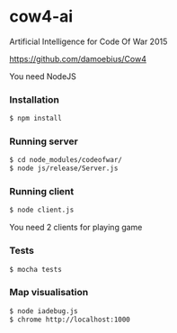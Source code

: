 # cow4-ai
Artificial Intelligence for Code Of War 2015

https://github.com/damoebius/Cow4

You need NodeJS

### Installation

```sh
$ npm install
```

### Running server

```sh
$ cd node_modules/codeofwar/
$ node js/release/Server.js
```

### Running client

```sh
$ node client.js
```

You need 2 clients for playing game

### Tests
   
```sh
$ mocha tests
```

### Map visualisation
   
```sh
$ node iadebug.js
$ chrome http://localhost:1000
```

